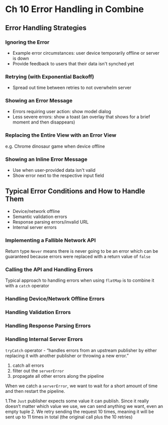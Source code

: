 <!--
http://github.com/iosjulianne
Asynchronous Programming with SwiftUI and Combine
by Peter Friese
Chapter 10 Notes 
-->


# Ch 10 Error Handling in Combine

## Error Handling Strategies

### Ignoring the Error
- Example error circumstances: user device temporarily offline or server is down 
- Provide feedback to users that their data isn't synched yet


### Retrying (with Exponential Backoff)
- Spread out time between retries to not overwhelm server

### Showing an Error Message
- Errors requiring user action: show model dialog
- Less severe errors: show a toast (an overlay that shows for a brief moment and then disappears)

### Replacing the Entire View with an Error View
e.g. Chrome dinosaur game when device offline

### Showing an Inline Error Message
- Use when user-provided data isn't valid
- Show error next to the respective input field


## Typical Error Conditions and How to Handle Them
- Device/network offline
- Semantic validation errors
- Response parsing errors/invalid URL
- Internal server errors

### Implementing a Fallible Network API
Return type `Never` means there is never going to be an error which can be guaranteed because errors were replaced with a return value of `false`

### Calling the API and Handling Errors
Typical approach to handling errors when using `flatMap` is to combine it with a `catch` operator

### Handling Device/Network Offline Errors


### Handling Validation Errors
### Handling Response Parsing Errors
### Handling Internal Server Errors
`tryCatch` operator - “handles errors from an
upstream publisher by either replacing it with another publisher or throwing a new error.”

1. catch all errors
2. filter out the `serverError`
3. propagate all other errors along the pipeline

When we catch a `serverError`, we want to wait for a short amount of time and then restart the pipeline.

1.The `Just` publisher expects some value it can publish. Since it really doesn’t matter which value we use, we can send anything we want, even an empty tuple
2. We retry sending the request 10 times, meaning it will be sent up to 11 times in total (the original call plus the 10 retries)